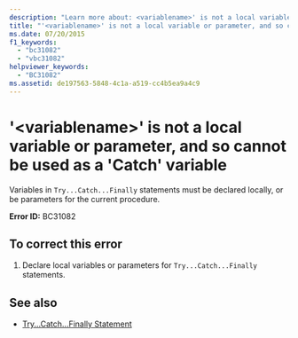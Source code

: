 ```yaml
---
description: "Learn more about: <variablename>' is not a local variable or parameter, and so cannot be used as a 'Catch' variable"
title: "'<variablename>' is not a local variable or parameter, and so cannot be used as a 'Catch' variable"
ms.date: 07/20/2015
f1_keywords: 
  - "bc31082"
  - "vbc31082"
helpviewer_keywords: 
  - "BC31082"
ms.assetid: de197563-5848-4c1a-a519-cc4b5ea9a4c9
---
```

# '\<variablename>' is not a local variable or parameter, and so cannot be used as a 'Catch' variable

Variables in `Try...Catch...Finally` statements must be declared locally, or be parameters for the current procedure.  
  
 **Error ID:** BC31082  
  
## To correct this error  
  
1. Declare local variables or parameters for `Try...Catch...Finally` statements.  
  
## See also

- [Try...Catch...Finally Statement](../language-reference/statements/try-catch-finally-statement.md)
